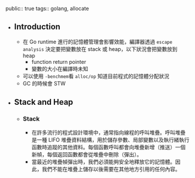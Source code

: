 public:: true
tags:: golang, allocate

- ## Introduction
	- 在 Go runtime 進行的記憶體管理會影響效能，編譯器透過 `escape analysis` 決定要把變數放在 stack 或 heap，以下狀況會把變數放到 heap
		- function return pointer
		- 變數的大小在編譯時未知
	- 可以使用 `-benchmem`看 `alloc/op` 知道目前程式的記憶體分配狀況
	- GC 的時候會 STW
- ## Stack and Heap
	- ### Stack
		- 在許多流行的程式設計環境中，通常指向線程的呼叫堆疊。呼叫堆疊是一種 LIFO 堆疊資料結構，用於儲存參數、局部變數以及執行緒執行函數時追蹤的其他資料。每個函數呼叫都會向堆疊新增（推送）一個新幀，每個返回函數都會從堆疊中刪除（彈出）。
		- 當最近的堆疊幀彈出時，我們必須能夠安全地釋放它的記憶體。因此，我們不能在堆疊上儲存以後需要在其他地方引用的任何內容。